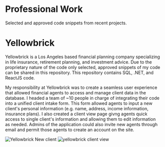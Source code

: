 # Professional Work
Selected and approved code snippets from recent projects.
# Yellowbrick
Yellowbrick is a Los Angeles based financial planning company specializing in life insurance, retirement planning, and investment advice. Due to the proprietary nature of the code only selected, approved snippets of my code can be shared in this repository. This repository contains SQL, .NET, and ReactJS code.

My responsibility at Yellowbrick was to create a seamless user experience that allowed financial agents to access and manage client data in the database. I headed a team of ~10 people in charge of integrating their code into a unified client intake form. This form allowed agents to input a new client's personal information (e.g. name, address, income information, insurance plans). I also created a client view page givng agents quick access to single client's information and allowing them to edit information as needed. Admins of the application could also invite new agents through email and permit those agents to create an account on the site.



![Yellowbrick New client](https://github.com/harrisonmcook/portfolio/assets/130939457/25cd7b81-e328-488d-97e8-f8b219e52064)
![yellowbrick client view](https://github.com/harrisonmcook/portfolio/assets/130939457/96a0dffe-0f1f-4a08-8709-c5bb2a581597)
